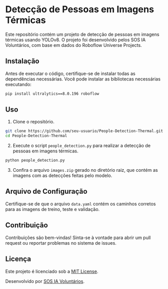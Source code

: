 # Detecção de Pessoas em Imagens Térmicas

Este repositório contém um projeto de detecção de pessoas em imagens térmicas usando YOLOv8. O projeto foi desenvolvido pelos SOS IA Voluntários, com base em dados do Roboflow Universe Projects.

## Instalação

Antes de executar o código, certifique-se de instalar todas as dependências necessárias. Você pode instalar as bibliotecas necessárias executando:

```bash
pip install ultralytics==8.0.196 roboflow
```

## Uso

1. Clone o repositório.

```bash
git clone https://github.com/seu-usuario/People-Detection-Thermal.git
cd People-Detection-Thermal
```

2. Execute o script `people_detection.py` para realizar a detecção de pessoas em imagens térmicas.

```bash
python people_detection.py
```

3. Confira o arquivo `images.zip` gerado no diretório raiz, que contém as imagens com as detecções feitas pelo modelo.

## Arquivo de Configuração

Certifique-se de que o arquivo `data.yaml` contém os caminhos corretos para as imagens de treino, teste e validação.

## Contribuição

Contribuições são bem-vindas! Sinta-se à vontade para abrir um pull request ou reportar problemas no sistema de issues.

## Licença

Este projeto é licenciado sob a [MIT License](LICENSE).

Desenvolvido por [SOS IA Voluntários](https://github.com/sos-ia-voluntarios).
